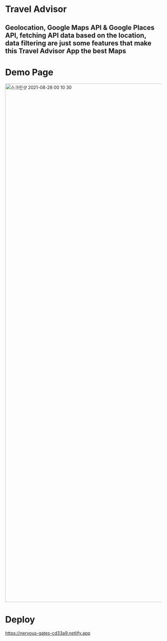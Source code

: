 # Travel Advisor

## Geolocation, Google Maps API & Google Places API, fetching API data based on the location, data filtering are just some features that make this Travel Advisor App the best Maps

# Demo Page
<img width="1666" alt="스크린샷 2021-08-28 00 10 30" src="https://user-images.githubusercontent.com/42172323/131152600-c0f70404-4c89-4b04-bd2e-9b91aa907bed.png">

# Deploy
https://nervous-gates-cd33a9.netlify.app
